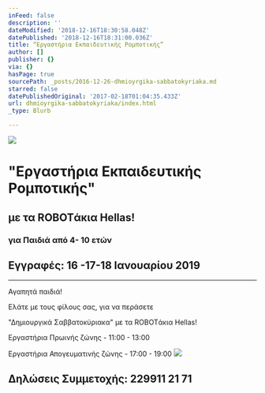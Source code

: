 ```yaml
---
inFeed: false
description: ''
dateModified: '2018-12-16T18:30:58.048Z'
datePublished: '2018-12-16T18:31:00.036Z'
title: “Εργαστήρια Εκπαιδευτικής Ρομποτικής”
author: []
publisher: {}
via: {}
hasPage: true
sourcePath: _posts/2016-12-26-dhmioyrgika-sabbatokyriaka.md
starred: false
datePublishedOriginal: '2017-02-18T01:04:35.433Z'
url: dhmioyrgika-sabbatokyriaka/index.html
_type: Blurb

---
```

![](https://the-grid-user-content.s3-us-west-2.amazonaws.com/9fb82eb0-897f-4dbd-b80a-61bdd30c843e.png)

# "Εργαστήρια Εκπαιδευτικής Ρομποτικής"

## με τα ROBOTάκια Hellas!

### για Παιδιά από 4- 10 ετών

## Εγγραφές: 16 -17-18 Ιανουαρίου 2019

---

Αγαπητά παιδιά!

Ελάτε με τους φίλους σας, για να περάσετε

"Δημιουργικά Σαββατοκύριακα" με τα ROBOTάκια Hellas!

Εργαστήρια Πρωινής ζώνης - 11:00 - 13:00

Εργαστήρια Απογευματινής ζώνης - 17:00 - 19:00
![](https://the-grid-user-content.s3-us-west-2.amazonaws.com/fd9e50b3-b915-462e-8fd2-a56936ffd6f1.png)

## Δηλώσεις Συμμετοχής: 229911 21 71